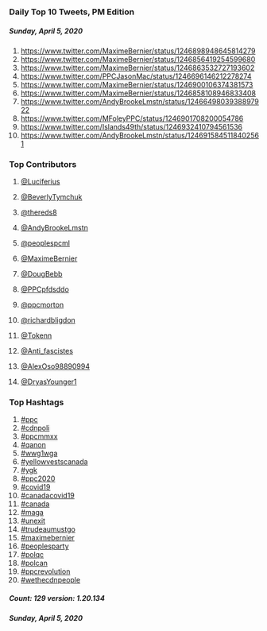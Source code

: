 ### Daily Top 10 Tweets, PM Edition
##### Sunday, April 5, 2020
 1) https://www.twitter.com/MaximeBernier/status/1246898948645814279
 2) https://www.twitter.com/MaximeBernier/status/1246856419254599680
 3) https://www.twitter.com/MaximeBernier/status/1246863532727193602
 4) https://www.twitter.com/PPCJasonMac/status/1246696146212278274
 5) https://www.twitter.com/MaximeBernier/status/1246900106374381573
 6) https://www.twitter.com/MaximeBernier/status/1246858108946833408
 7) https://www.twitter.com/AndyBrookeLmstn/status/1246649803938897922
 8) https://www.twitter.com/MFoleyPPC/status/1246901708200054786
 9) https://www.twitter.com/Islands49th/status/1246932410794561536
10) https://www.twitter.com/AndyBrookeLmstn/status/1246915845118402561

### Top Contributors
  1) [@Luciferius](https://www.twitter.com/Luciferius)
  2) [@BeverlyTymchuk](https://www.twitter.com/BeverlyTymchuk)
  3) [@thereds8](https://www.twitter.com/thereds8)
  4) [@AndyBrookeLmstn](https://www.twitter.com/AndyBrookeLmstn)
  5) [@peoplespcml](https://www.twitter.com/peoplespcml)
  6) [@MaximeBernier](https://www.twitter.com/MaximeBernier)
  7) [@DougBebb](https://www.twitter.com/DougBebb)
  8) [@PPCpfdsddo](https://www.twitter.com/PPCpfdsddo)
  9) [@ppcmorton](https://www.twitter.com/ppcmorton)
 10) [@richardbligdon](https://www.twitter.com/richardbligdon)

 11) [@Tokenn](https://www.twitter.com/Tokenn)
 12) [@Anti_fascistes](https://www.twitter.com/Anti_fascistes)
 13) [@AlexOso98890994](https://www.twitter.com/AlexOso98890994)
 14) [@DryasYounger1](https://www.twitter.com/DryasYounger1)


### Top Hashtags

  1) [#ppc](https://www.twitter.com/hashtag/ppc)
  2) [#cdnpoli](https://www.twitter.com/hashtag/cdnpoli)
  3) [#ppcmmxx](https://www.twitter.com/hashtag/ppcmmxx)
  4) [#qanon](https://www.twitter.com/hashtag/qanon)
  5) [#wwg1wga](https://www.twitter.com/hashtag/wwg1wga)
  6) [#yellowvestscanada](https://www.twitter.com/hashtag/yellowvestscanada)
  7) [#ygk](https://www.twitter.com/hashtag/ygk)
  8) [#ppc2020](https://www.twitter.com/hashtag/ppc2020)
  9) [#covid19](https://www.twitter.com/hashtag/covid19)
 10) [#canadacovid19](https://www.twitter.com/hashtag/canadacovid19)
 11) [#canada](https://www.twitter.com/hashtag/canada)
 12) [#maga](https://www.twitter.com/hashtag/maga)
 13) [#unexit](https://www.twitter.com/hashtag/unexit)
 14) [#trudeaumustgo](https://www.twitter.com/hashtag/trudeaumustgo)
 15) [#maximebernier](https://www.twitter.com/hashtag/maximebernier)
 16) [#peoplesparty](https://www.twitter.com/hashtag/peoplesparty)
 17) [#polqc](https://www.twitter.com/hashtag/polqc)
 18) [#polcan](https://www.twitter.com/hashtag/polcan)
 19) [#ppcrevolution](https://www.twitter.com/hashtag/ppcrevolution)
 20) [#wethecdnpeople](https://www.twitter.com/hashtag/wethecdnpeople)

##### Count: 129	version: 1.20.134
##### Sunday, April 5, 2020

